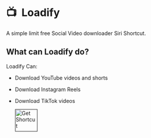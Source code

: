 # 📺 &nbsp;Loadify
A simple limit free Social Video downloader Siri Shortcut.



## What can Loadify do?
Loadify Can:
- Download YouTube videos and shorts 
- Download Instagram Reels
- Download TikTok videos


  <a href="">
    <img src="https://github.com/c0norr/Loadify/assets/39117916/b3e4d550-3514-4739-99ca-1a4819abfce6" height="60px" alt="Get Shortcut">
  </a>

